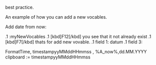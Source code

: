 best practice.

An example of how you can add a new vocables.

Add date from now:

.1 :myNewVocables 
.1 [kbd]F12[/kbd] you see that it not already exist
.1 [kbd]F7[/kbd] thats for add new vovable.
    .1 field 1: datum
    .1 field 3: 
    
FormatTime, timestampyyMMddHHmmss , %A_now%,dd.MM.YYYY
clipboard := timestampyyMMddHHmmss
